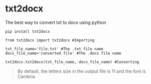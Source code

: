 # txt2docx
The best way to convert txt to docx using python

```python3
pip install txt2docx
```

```python3
from txt2docx import txt2docx #Importing

txt_file_name='file.txt' #The .txt file name
docx_file_name='converted file' #The .docx file name

txt2docx.txt2docx(txt_file_name, docx_file_name) #Converting
```


> By default, the letters size in the output file is 11 and the font is Cambria 
